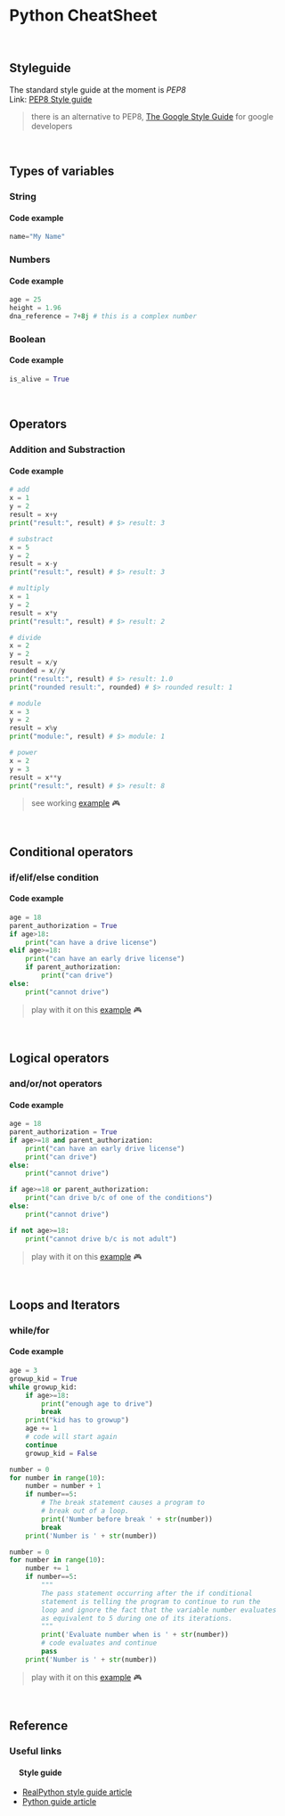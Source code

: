 # Python CheatSheet

<br>

## **Styleguide**
The standard style guide at the moment is *PEP8*  
Link: [PEP8 Style guide](https://www.python.org/dev/peps/pep-0008/)
> there is an alternative to PEP8, [The Google Style Guide](https://github.com/google/styleguide/blob/gh-pages/pyguide.md) for google developers

<br>

## **Types of variables**
### String
#### Code example
```python
name="My Name"
```

### Numbers
#### Code example
```python
age = 25
height = 1.96
dna_reference = 7+8j # this is a complex number
```

### Boolean
#### Code example
```python
is_alive = True
```

<br>

## **Operators**
### Addition and Substraction
#### Code example
```python
# add
x = 1
y = 2
result = x+y
print("result:", result) # $> result: 3

# substract
x = 5
y = 2
result = x-y
print("result:", result) # $> result: 3

# multiply
x = 1
y = 2
result = x*y
print("result:", result) # $> result: 2

# divide
x = 2
y = 2
result = x/y
rounded = x//y
print("result:", result) # $> result: 1.0
print("rounded result:", rounded) # $> rounded result: 1

# module
x = 3
y = 2
result = x%y
print("module:", result) # $> module: 1

# power
x = 2
y = 3
result = x**y
print("result:", result) # $> result: 8
```
> see working [example](https://repl.it/@andrescabana86/python-operators) :video_game:

<br>

## **Conditional operators**
### if/elif/else condition
#### Code example
```python
age = 18
parent_authorization = True
if age>18:
    print("can have a drive license")
elif age>=18:
    print("can have an early drive license")
    if parent_authorization:
        print("can drive")
else:
    print("cannot drive")
```
> play with it on this [example](https://repl.it/@andrescabana86/conditional-operators) :video_game:

<br>

## **Logical operators**
### and/or/not operators
#### Code example
```python
age = 18
parent_authorization = True
if age>=18 and parent_authorization:
    print("can have an early drive license")
    print("can drive")
else:
    print("cannot drive")

if age>=18 or parent_authorization:
    print("can drive b/c of one of the conditions")
else:
    print("cannot drive")

if not age>=18:
    print("cannot drive b/c is not adult")
```
> play with it on this [example](https://repl.it/@andrescabana86/logical-operators) :video_game:

<br>

## **Loops and Iterators**
### while/for
#### Code example
```python
age = 3
growup_kid = True
while growup_kid:
    if age>=18:
        print("enough age to drive")
        break
    print("kid has to growup")
    age += 1
    # code will start again
    continue
    growup_kid = False

number = 0
for number in range(10):
    number = number + 1
    if number==5:
        # The break statement causes a program to 
        # break out of a loop.
        print('Number before break ' + str(number))
        break
    print('Number is ' + str(number))

number = 0
for number in range(10):
    number += 1
    if number==5:
        """
        The pass statement occurring after the if conditional 
        statement is telling the program to continue to run the 
        loop and ignore the fact that the variable number evaluates 
        as equivalent to 5 during one of its iterations.
        """
        print('Evaluate number when is ' + str(number))
        # code evaluates and continue
        pass
    print('Number is ' + str(number))
```
> play with it on this [example](https://repl.it/@andrescabana86/loops-and-iterators) :video_game:


<br>

## **Reference**
### Useful links
#### &ensp;&ensp; Style guide
* [RealPython style guide article](https://realpython.com/python-pep8/)
* [Python guide article](https://docs.python-guide.org/writing/style/)
